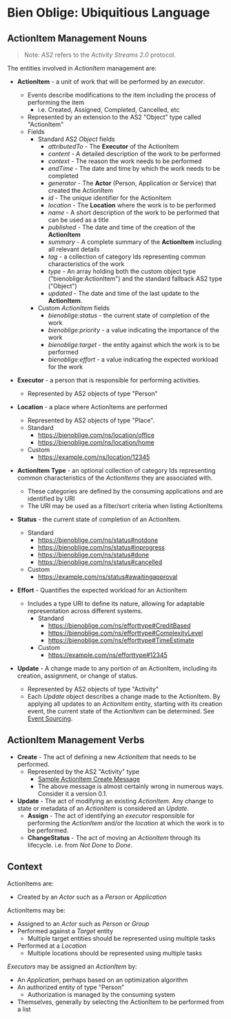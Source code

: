 # Bien Oblige: Ubiquitious Language

## ActionItem Management Nouns

> Note: *AS2* refers to the *Activity Streams 2.0* protocol.

The entities involved in *ActionItem* management are:

* **ActionItem** - a unit of work that will be performed by an *executor*.
  * Events describe modifications to the item including the process of performing the item
    * i.e. Created, Assigned, Completed, Cancelled, etc
  * Represented by an extension to the AS2 "Object" type called "ActionItem"
  * Fields
    * Standard AS2 *Object* fields
      * *attributedTo* - The **Executor** of the ActionItem
      * *content* - A detailed description of the work to be performed
      * *context* - The reason the work needs to be performed
      * *endTime* - The date and time by which the work needs to be completed
      * *generator* - The **Actor** (Person, Application or Service) that created the ActionItem
      * *id* - The unique identifier for the ActionItem
      * *location* - The **Location** where the work is to be performed
      * *name* - A short description of the work to be performed that can be used as a title
      * *published* - The date and time of the creation of the **ActionItem**
      * *summary* - A complete summary of the **ActionItem** including all relevant details
      * *tag* - a collection of category Ids representing common characteristics of the work
      * *type* - An array holding both the custom object type ("bienoblige:ActionItem") and the standard fallback AS2 type ("Object")
      * *updated* - The date and time of the last update to the **ActionItem**.
    * Custom *ActionItem* fields
      * *bienoblige:status* - the current state of completion of the work
      * *bienoblige:priority* - a value indicating the importance of the work
      * *bienoblige:target* - the entity against which the work is to be performed
      * *bienoblige:effort* - a value indicating the expected workload for the work


* **Executor** - a person that is responsible for performing activities.
  * Represented by AS2 objects of type "Person"
* **Location** - a place where ActionItems are performed
  * Represented by AS2 objects of type "Place".
  * Standard
    * https://bienoblige.com/ns/location/office
    * https://bienoblige.com/ns/location/home
  * Custom
    * https://example.com/ns/location/12345
* **ActionItem Type** - an optional collection of category Ids representing common characteristics of the *ActionItems* they are associated with.
  * These categories are defined by the consuming applications and are identified by URI
  * The URI may be used as a filter/sort criteria when listing ActionItems
* **Status** - the current state of completion of an ActionItem.
  * Standard
    * https://bienoblige.com/ns/status#notdone
    * https://bienoblige.com/ns/status#inprogress
    * https://bienoblige.com/ns/status#done
    * https://bienoblige.com/ns/status#cancelled
  * Custom
    * https://example.com/ns/status#awaitingapproval
* **Effort** - Quantifies the expected workload for an ActionItem
  * Includes a type URI to define its nature, allowing for adaptable representation across different systems.
    * Standard
      * https://bienoblige.com/ns/efforttype#CreditBased
      * https://bienoblige.com/ns/efforttype#ComplexityLevel
      * https://bienoblige.com/ns/efforttype#TimeEstimate
    * Custom
      * https://example.com/ns/efforttype#12345
* **Update** - A change made to any portion of an ActionItem, including its creation, assignment, or change of status.
  * Represented by AS2 objects of type "Activity"
  * Each *Update* object describes a change made to the ActionItem. By applying all updates to an *ActionItem* entity, starting with its creation event, the current state of the *ActionItem* can be determined. See [Event Sourcing](https://learn.microsoft.com/en-us/azure/architecture/patterns/event-sourcing).

## ActionItem Management Verbs

* **Create** - The act of defining a new *ActionItem* that needs to be performed.
  * Represented by the AS2 "Activity" type
    * [Sample ActionItem Create Message](./messages/actionitem_create.json)
    * The above message is almost certainly wrong in numerous ways. Consider it a version 0.1.
* **Update** - The act of modifying an existing *ActionItem*. Any change to state or metadata of an *ActionItem* is considered an *Update*.
  * **Assign** - The act of identifying an *executor* responsible for performing the *ActionItem* and/or the *location* at which the work is to be performed.
  * **ChangeStatus** - The act of moving an *ActionItem* through its lifecycle. i.e. from *Not Done* to *Done*.

## Context

ActionItems are:

* Created by an *Actor* such as a *Person* or *Application*

ActionItems may be:

* Assigned to an *Actor* such as *Person* or *Group*
* Performed against a *Target* entity
  * Multiple target entities should be represented using multiple tasks
* Performed at a *Location*
  * Multiple locations should be represented using multiple tasks

*Executors* may be assigned an *ActionItem* by:

* An *Application*, perhaps based on an optimization algorithm
* An authorized entity of type "Person"
  * Authorization is managed by the consuming system
* Themselves, generally by selecting the ActionItem to be performed from a list

